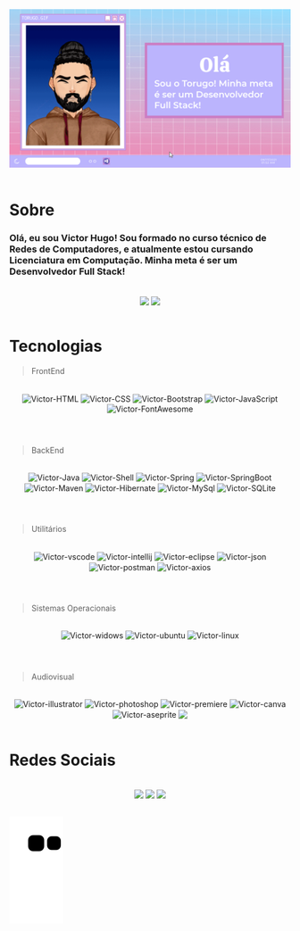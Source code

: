 <div><img alt="torugo_gif" src="https://github.com/TorugoMarega/TorugoMarega/blob/main/.github/workflows/github-profile-gif.gif?raw=true"></div>
<br>

# Sobre


<div align="" style="display:inline">
    <h3>Olá, eu sou Victor Hugo! Sou formado no curso técnico de Redes de Computadores, e atualmente estou cursando Licenciatura em Computação. Minha meta é ser um Desenvolvedor Full Stack!</h3>
</div>

<br>

<div align="center">

  <img align="center" width="50%" src="https://github-readme-stats.vercel.app/api?username=TorugoMarega&show_icons=true&theme=dracula&include_all_commits=true&count_private=true"/>
  <img align="center" width="37%" src="https://github-readme-stats.vercel.app/api/top-langs/?username=TorugoMarega&layout=compact&langs_count=7&theme=dracula"/>
     <br><br>
</div>

  
 # Tecnologias

> FrontEnd
<br>
<div align="center" style="display: inline_block;">
  <img align="center" alt="Victor-HTML" src="https://img.shields.io/badge/HTML5-E34F26?style=for-the-badge&logo=html5&logoColor=white">
  <img align="center" alt="Victor-CSS" src="https://img.shields.io/badge/CSS3-1572B6?style=for-the-badge&logo=css3&logoColor=white">
  <img align="center" alt="Victor-Bootstrap" src="https://img.shields.io/badge/Bootstrap-563D7C?style=for-the-badge&logo=bootstrap&logoColor=white">
  <img align="center" alt="Victor-JavaScript" src="https://img.shields.io/badge/JavaScript-323330?style=for-the-badge&logo=javascript&logoColor=F7DF1E">
  <img align="center" alt="Victor-FontAwesome" src="https://img.shields.io/badge/Font_Awesome-339AF0?style=for-the-badge&logo=fontawesome&logoColor=white">    
</div>
<br>

#

> BackEnd
<br>
<div align="center" style="display: inline_block;">
  <img align="center" alt="Victor-Java" src="https://img.shields.io/badge/Java-ED8B00?style=for-the-badge&logo=java&logoColor=white">
  <img align="center" alt="Victor-Shell" src="https://img.shields.io/badge/Shell_Script-121011?style=for-the-badge&logo=gnu-bash&logoColor=white">  
  <img align="center" alt="Victor-Spring" src="https://img.shields.io/badge/Spring-6DB33F?style=for-the-badge&logo=spring&logoColor=white">
  <img align="center" alt="Victor-SpringBoot" src="https://img.shields.io/badge/Spring_Boot-F2F4F9?style=for-the-badge&logo=spring-boot">
  <img align="center" alt="Victor-Maven" src="https://img.shields.io/badge/Apache%20Maven-C71A36?style=for-the-badge&logo=Apache%20Maven&logoColor=white">
  <img align="center" alt="Victor-Hibernate" src="https://img.shields.io/badge/Hibernate-59666C?style=for-the-badge&logo=Hibernate&logoColor=white"> 
  <img align="center" alt="Victor-MySql" src="https://img.shields.io/badge/MySQL-005C84?style=for-the-badge&logo=mysql&logoColor=white"> 
  <img align="center" alt="Victor-SQLite" src="https://img.shields.io/badge/SQLite-07405E?style=for-the-badge&logo=sqlite&logoColor=white"> 
</div>
<br>

#

> Utilitários
<br>
<div align="center" style="display: inline_block;">
   <img align="center" alt="Victor-vscode" src="https://img.shields.io/badge/VSCode-0078D4?style=for-the-badge&logo=visual%20studio%20code&logoColor=white">
  <img align="center" alt="Victor-intellij" src="https://img.shields.io/badge/IntelliJ_IDEA-000000.svg?style=for-the-badge&logo=intellij-idea&logoColor=white">
     <img align="center" alt="Victor-eclipse" src="https://img.shields.io/badge/Eclipse-2C2255?style=for-the-badge&logo=eclipse&logoColor=white">
  <img align="center" alt="Victor-json" src="https://img.shields.io/badge/json-5E5C5C?style=for-the-badge&logo=json&logoColor=white">
  <img align="center" alt="Victor-postman" src="https://img.shields.io/badge/Postman-FF6C37?style=for-the-badge&logo=Postman&logoColor=white">
  <img align="center" alt="Victor-axios" src="https://camo.githubusercontent.com/0bd674e8d1cfcc746ec32a58fdf913b98759d1eca8075aab54624114f5e7910d/68747470733a2f2f696d672e736869656c64732e696f2f62616467652f2d4178696f732d3541323945343f6c6f676f3d6178696f73266c6f676f436f6c6f723d7768697465267374796c653d666f722d7468652d6261646765">

</div>
<br>



#

> Sistemas Operacionais
<br>
<div align="center" style="display: inline_block;">
 <img align="center" alt="Victor-widows" src="https://img.shields.io/badge/Windows-0078D6?style=for-the-badge&logo=windows&logoColor=white">
  <img align="center" alt="Victor-ubuntu" src="https://img.shields.io/badge/Ubuntu-E95420?style=for-the-badge&logo=ubuntu&logoColor=white">
     <img align="center" alt="Victor-linux" src="https://img.shields.io/badge/Linux-FCC624?style=for-the-badge&logo=linux&logoColor=black">
</div>
<br>

#

> Audiovisual
<br>
<div align="center" style="display: inline_block;">
   <img align="center" alt="Victor-illustrator" src="https://img.shields.io/badge/Adobe%20Illustrator-FF9A00?style=for-the-badge&logo=adobe%20illustrator&logoColor=white">
   <img align="center" alt="Victor-photoshop" src="https://img.shields.io/badge/Adobe%20Photoshop-31A8FF?style=for-the-badge&logo=Adobe%20Photoshop&logoColor=black">
   <img align="center" alt="Victor-premiere" src="https://img.shields.io/badge/Adobe%20Premiere%20Pro-9999FF?style=for-the-badge&logo=Adobe%20Premiere%20Pro&logoColor=white">
   <img align="center" alt="Victor-canva" src="https://img.shields.io/badge/Canva-%2300C4CC.svg?&style=for-the-badge&logo=Canva&logoColor=white">
    <img align="center" alt="Victor-aseprite" src="https://img.shields.io/badge/Aseprite-FFFFFF?style=for-the-badge&logo=Aseprite&logoColor=#7D929E">
    <img height="29em" align="center" src="https://static.wixstatic.com/media/795f58_55be59427a224948a2e4f33be12b4848~mv2.jpg/v1/fill/w_460,h_259,al_c,q_80,usm_0.66_1.00_0.01,enc_auto/daw_reaper.jpg">
</div>
<br>
 
# Redes Sociais

<br>

<div align="center">
  <a href="https://www.linkedin.com/in/victor-hugom/"><img alt:"Victor-LinkedIn" src="https://img.shields.io/badge/-LinkedIn-%230077B5?style=for-the-badge&logo=linkedin&logoColor=white" target="_blank"></a> 
  <a href="https://www.instagram.com/vhmarega/"><img alt:"Victor-Instagram" src="https://img.shields.io/badge/-Instagram-%23E4405F?style=for-the-badge&logo=instagram&logoColor=white" target="_blank"></a>
  <a href="https://discord.com/users/Torugo#5054"><img alt:"Victor-Discord" src="https://img.shields.io/badge/Discord-7289DA?style=for-the-badge&logo=discord&logoColor=white" target="_blank"    </a> 
</div>
    
##
    
  ![Snake animation](https://github.com/TorugoMarega/TorugoMarega/blob/output/github-contribution-grid-snake.svg)
  
